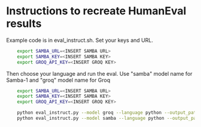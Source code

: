 # Instructions to recreate HumanEval results
Example code is in eval_instruct.sh.
Set your keys and URL. 
```bash
    export SAMBA_URL=<INSERT SAMBA URL>
    export SAMBA_KEY=<INSERT SAMBA KEY>
    export GROQ_API_KEY=<INSERT GROQ KEY>
```

Then choose your language and run the eval. Use "samba" model name for Samba-1 and "groq" model name for Groq
```bash 
    export SAMBA_URL=<INSERT SAMBA URL>
    export SAMBA_KEY=<INSERT SAMBA KEY>
    export GROQ_API_KEY=<INSERT GROQ KEY>

    python eval_instruct.py --model groq --language python --output_path ./groq.json --temp_dir ./
    python eval_instruct.py --model samba --language python --output_path ./samba.json --temp_dir ./
```

